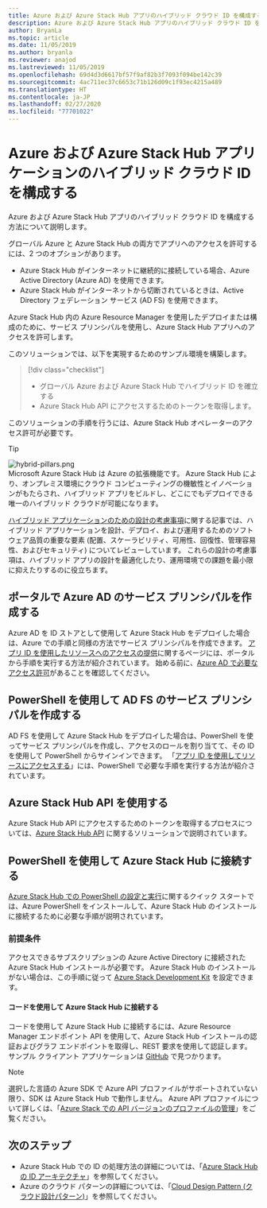 ```yaml
---
title: Azure および Azure Stack Hub アプリのハイブリッド クラウド ID を構成する
description: Azure および Azure Stack Hub アプリのハイブリッド クラウド ID を構成する方法について説明します。
author: BryanLa
ms.topic: article
ms.date: 11/05/2019
ms.author: bryanla
ms.reviewer: anajod
ms.lastreviewed: 11/05/2019
ms.openlocfilehash: 69d4d3d6617bf57f9af82b3f7093f094be142c39
ms.sourcegitcommit: 4ac711ec37c6653c71b126d09c1f93ec4215a489
ms.translationtype: HT
ms.contentlocale: ja-JP
ms.lasthandoff: 02/27/2020
ms.locfileid: "77701022"
---
```

# <a name="configure-hybrid-cloud-identity-for-azure-and-azure-stack-hub-applications"></a>Azure および Azure Stack Hub アプリケーションのハイブリッド クラウド ID を構成する

Azure および Azure Stack Hub アプリのハイブリッド クラウド ID を構成する方法について説明します。

グローバル Azure と Azure Stack Hub の両方でアプリへのアクセスを許可するには、2 つのオプションがあります。

 * Azure Stack Hub がインターネットに継続的に接続している場合、Azure Active Directory (Azure AD) を使用できます。
 * Azure Stack Hub がインターネットから切断されているときは、Active Directory フェデレーション サービス (AD FS) を使用できます。

Azure Stack Hub 内の Azure Resource Manager を使用したデプロイまたは構成のために、サービス プリンシパルを使用し、Azure Stack Hub アプリへのアクセスを許可します。

このソリューションでは、以下を実現するためのサンプル環境を構築します。

> [!div class="checklist"]
> - グローバル Azure および Azure Stack Hub でハイブリッド ID を確立する
> - Azure Stack Hub API にアクセスするためのトークンを取得します。

このソリューションの手順を行うには、Azure Stack Hub オペレーターのアクセス許可が必要です。

> [!Tip]  
> ![hybrid-pillars.png](./media/solution-deployment-guide-cross-cloud-scaling/hybrid-pillars.png)  
> Microsoft Azure Stack Hub は Azure の拡張機能です。 Azure Stack Hub により、オンプレミス環境にクラウド コンピューティングの機敏性とイノベーションがもたらされ、ハイブリッド アプリをビルドし、どこにでもデプロイできる唯一のハイブリッド クラウドが可能になります。  
> 
> [ハイブリッド アプリケーションのための設計の考慮事項](overview-app-design-considerations.md)に関する記事では、ハイブリッド アプリケーションを設計、デプロイ、および運用するためのソフトウェア品質の重要な要素 (配置、スケーラビリティ、可用性、回復性、管理容易性、およびセキュリティ) についてレビューしています。 これらの設計の考慮事項は、ハイブリッド アプリの設計を最適化したり、運用環境での課題を最小限に抑えたりするのに役立ちます。


## <a name="create-a-service-principal-for-azure-ad-in-the-portal"></a>ポータルで Azure AD のサービス プリンシパルを作成する

Azure AD を ID ストアとして使用して Azure Stack Hub をデプロイした場合は、Azure での手順と同様の方法でサービス プリンシパルを作成できます。 [アプリ ID を使用したリソースへのアクセスの提供](../operator/azure-stack-create-service-principals.md#manage-an-azure-ad-service-principal)に関するページには、ポータルから手順を実行する方法が紹介されています。 始める前に、[Azure AD で必要なアクセス許可](/azure/azure-resource-manager/resource-group-create-service-principal-portal#required-permissions)があることを確認してください。

## <a name="create-a-service-principal-for-ad-fs-using-powershell"></a>PowerShell を使用して AD FS のサービス プリンシパルを作成する

AD FS を使用して Azure Stack Hub をデプロイした場合は、PowerShell を使ってサービス プリンシパルを作成し、アクセスのロールを割り当てて、その ID を使用して PowerShell からサインインできます。 「[アプリ ID を使用してリソースにアクセスする](../operator/azure-stack-create-service-principals.md#manage-an-ad-fs-service-principal)」には、PowerShell で必要な手順を実行する方法が紹介されています。

## <a name="using-the-azure-stack-hub-api"></a>Azure Stack Hub API を使用する

Azure Stack Hub API にアクセスするためのトークンを取得するプロセスについては、[Azure Stack Hub API](../user/azure-stack-rest-api-use.md) に関するソリューションで説明されています。

## <a name="connect-to-azure-stack-hub-using-powershell"></a>PowerShell を使用して Azure Stack Hub に接続する

[Azure Stack Hub での PowerShell の設定と実行](../operator/azure-stack-powershell-install.md)に関するクイック スタートでは、Azure PowerShell をインストールして、Azure Stack Hub のインストールに接続するために必要な手順が説明されています。

### <a name="prerequisites"></a>前提条件

アクセスできるサブスクリプションの Azure Active Directory に接続された Azure Stack Hub インストールが必要です。 Azure Stack Hub のインストールがない場合は、この手順に従って [Azure Stack Development Kit](../asdk/asdk-install.md) を設定できます。

#### <a name="connect-to-azure-stack-hub-using-code"></a>コードを使用して Azure Stack Hub に接続する

コードを使用して Azure Stack Hub に接続するには、Azure Resource Manager エンドポイント API を使用して、Azure Stack Hub インストールの認証およびグラフ エンドポイントを取得し、REST 要求を使用して認証します。 サンプル クライアント アプリケーションは [GitHub](https://github.com/shriramnat/HybridARMApplication) で見つかります。

>[!Note]
>選択した言語の Azure SDK で Azure API プロファイルがサポートされていない限り、SDK は Azure Stack Hub で動作しません。 Azure API プロファイルについて詳しくは、「[Azure Stack での API バージョンのプロファイルの管理](../user/azure-stack-version-profiles.md)」をご覧ください。

## <a name="next-steps"></a>次のステップ

 - Azure Stack Hub での ID の処理方法の詳細については、「[Azure Stack Hub の ID アーキテクチャ](../operator/azure-stack-identity-architecture.md)」を参照してください。
 - Azure のクラウド パターンの詳細については、「[Cloud Design Pattern (クラウド設計パターン)](https://docs.microsoft.com/azure/architecture/patterns)」を参照してください。
